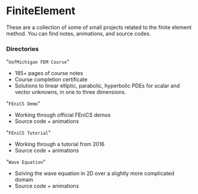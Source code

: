 # FiniteElement

These are a collection of some of small projects related to the finite element method. You can find notes, animations, and source codes.

### Directories

"`UofMichigan FEM Course`"
- 185+ pages of course notes
- Course completion certificate
- Solutions to linear elliptic, parabolic, hyperbolic PDEs for scalar and vector unknowns, in one to three dimensions.

"`FEniCS Demo`"
- Working through official FEniCS demos
- Source code + animations

"`FEniCS Tutorial`"
- Working through a tutorial from 2016
- Source code + animations

"`Wave Equation`"
- Solving the wave equation in 2D over a slightly more complicated domain
- Source code + animations


